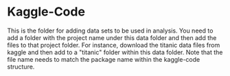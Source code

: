 # Kaggle-Code

This is the folder for adding data sets to be used in analysis.
You need to add a folder with the project name under this data
folder and then add the files to that project folder.  For 
instance, download the titanic data files from kaggle and then
add to a "titanic" folder within this data folder.  Note that
the file name needs to match the package name within the 
kaggle-code structure.